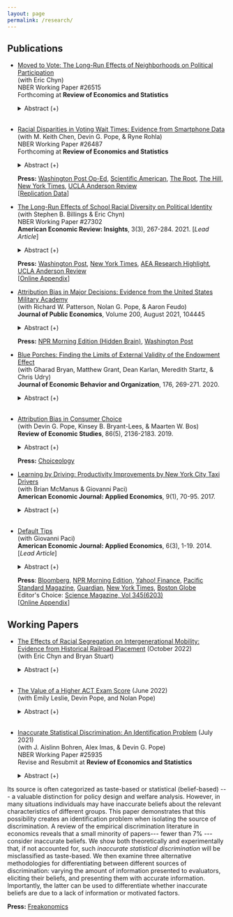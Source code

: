 ```yaml
---
layout: page
permalink: /research/
---
```

     
## Publications

   
* [Moved to Vote: The Long-Run Effects of Neighborhoods on Political Participation](/f/Moved_to_Vote.pdf)<br>
  (with Eric Chyn)<br />
  NBER Working Paper #26515<br />
  Forthcoming at **Review of Economics and Statistics**


   <details><summary> Abstract (+) </summary>
   
   <blockquote><p align="left"> How does one's childhood neighborhood shape political engagement later in life? We study voting rates of children who were displaced by public housing demolitions and moved to higher opportunity areas using housing vouchers. Those displaced during childhood had 11% (2pp) higher participation in the 2016 Presidential election and were 10% (2.9pp) more likely to vote in any general election. We argue that the results are unlikely to be driven by changes in incarceration or parental outcomes, but rather by political socialization or improvements in education and earnings. These results suggest that housing assistance programs may reduce inequality in political participation.<br></p> </blockquote>   
   </details> <br />
   
     
 * [Racial Disparities in Voting Wait Times: Evidence from Smartphone Data](/f/Racial_Disparities_in_Voting_Wait_Times.pdf) <br />
  (with M. Keith Chen, Devin G. Pope, & Ryne Rohla)<br />
  NBER Working Paper #26487<br />
  Forthcoming at **Review of Economics and Statistics**


   <details><summary> Abstract (+) </summary>
   
   <blockquote>
   <p align="left"> Equal access to voting is a core feature of democratic government. Using data from millions of smartphone users, we quantify a racial disparity in voting wait times across a nationwide sample of polling places during the 2016 U.S. presidential election. Relative to entirely-white neighborhoods, residents of entirely-black neighborhoods waited 29% longer to vote and were 74% more likely to spend more than 30 minutes at their polling place. This disparity holds when comparing predominantly white and black polling places within the same states and counties, and survives numerous robustness and placebo tests. We shed light on the mechanism for these results and discuss how geospatial data can be an effective tool to both measure and monitor these disparities going forward.<br></p> </blockquote>   
   </details>
  
   **Press:** [Washington Post Op-Ed](https://www.washingtonpost.com/opinions/there-are-stark-racial-disparities-in-voting-times-heres-how-to-fix-them/2019/12/16/5fb4948a-1c5b-11ea-b4c1-fd0d91b60d9e_story.html), [Scientific American](https://www.scientificamerican.com/article/smartphone-data-show-voters-in-black-neighborhoods-wait-longer1/), [The Root](https://www.theroot.com/study-black-people-wait-longer-to-vote-1838853772), [The Hill](https://thehill.com/homenews/campaign/460965-study-voters-in-black-neighborhoods-face-longer-wait-times), [New York Times](https://www.nytimes.com/2020/06/12/business/for-racial-justice-employees-need-paid-hours-off-for-voting.html), [UCLA Anderson Review](https://anderson-review.ucla.edu/race-voting/) <br />
   [[Replication Data](https://dataverse.harvard.edu/dataset.xhtml?persistentId=doi:10.7910/DVN/RRHANS)] <br />


* [The Long-Run Effects of School Racial Diversity on Political Identity](/f/School_Diversity_Partisanship.pdf) <br>
  (with Stephen B. Billings & Eric Chyn)<br />
  NBER Working Paper #27302<br />
  **American Economic Review: Insights**, 3(3), 267-284. 2021. [*Lead Article*]


   <details><summary> Abstract (+) </summary>
   
   <blockquote><p align="left"> How do early-life experiences shape political identity? We examine the end of race-based busing in Charlotte-Mecklenburg schools, an event that led to large changes in school racial composition. Using administrative data, we compare party affiliation in adulthood for students who had lived on opposite sides of newly-drawn school boundaries. Consistent with the contact hypothesis, we find that a 10-percentage point increase in the share of minorities in a white student's assigned school decreased their likelihood of registering as a Republican by 2 percentage points (12 percent). Our results suggest that schools in childhood play an important role in shaping partisanship.</p> </blockquote>   
   </details>
  
   **Press:** [Washington Post](https://www.washingtonpost.com/business/2020/06/12/white-students-exposed-more-minority-peers-are-less-likely-register-republicans), [New York Times](https://www.nytimes.com/2021/09/01/opinion/us-multiracial-democracy.html), [AEA Research Highlight](https://www.aeaweb.org/research/school-diversity-political-affiliation), [UCLA Anderson Review](https://anderson-review.ucla.edu/schooling-alongside-minorities-reduces-white-students-tendency-to-vote-republican/) <br />
   [[Online Appendix](/f/School_Diversity_Partisanship_onlineappendix.pdf)]


* [Attribution Bias in Major Decisions: Evidence from the United States Military Academy](/f/Attribution_Bias_USMA.pdf)<br />
  (with Richard W. Patterson, Nolan G. Pope, & Aaron Feudo)<br />
  **Journal of Public Economics**, Volume 200, August 2021, 104445


   <details><summary> Abstract (+) </summary>
   
   <blockquote>
   <p align="left"> Using administrative data, we study the role of attribution bias in a high-stakes, consequential decision: the choice of a college major. Specifically, we examine the influence of fatigue experienced during exposure to a general education course on whether students choose the major corresponding to that course. To do so, we exploit the conditional random assignment of student course schedules at the United States Military Academy. We find that students who are assigned to an early morning (7:30 AM) section of a general education course are roughly 10% less likely to major in that subject, relative to students assigned to a later time slot for the course. We find similar effects for fatigue generated by having one or more back-to-back courses immediately prior to a general education course that starts later in the day. Finally, we demonstrate that the pattern of results is consistent with attribution bias and difficult to reconcile with competing explanations.<br></p> </blockquote>   
   </details>
  
   **Press:** [NPR Morning Edition (Hidden Brain)](https://www.npr.org/2020/01/02/792976377/hidden-brain-the-way-you-feel-may-shape-the-way-you-think-about-your-job), [Washington Post](https://www.washingtonpost.com/us-policy/2019/03/29/most-influential-least-informed-decision-college-students-make/) <br />

* [Blue Porches: Finding the Limits of External Validity of the Endowment Effect](/f/Blue_Porches.pdf)<br />
  (with Gharad Bryan, Matthew Grant, Dean Karlan, Meredith Startz, & Chris Udry)<br />
  **Journal of Economic Behavior and Organization**, 176, 269-271. 2020.


   <details><summary> Abstract (+) </summary>
   
   <blockquote>
   <p align="left"> We test whether the endowment effect holds in an experiment conducted with children during Halloween trick-or-treating. We do not find evidence of the endowment effect in this context and experimental protocol.<br></p> </blockquote>   
   </details> <br />
   
* [Attribution Bias in Consumer Choice](/f/Attribution_Bias.pdf)<br />
   (with Devin G. Pope, Kinsey B. Bryant-Lees, & Maarten W. Bos) <br />
   **Review of Economic Studies**, 86(5), 2136-2183. 2019.


   <details><summary> Abstract (+) </summary>
   
   <blockquote>
   <p align="left"> When judging the value of a good, people may be overly influenced by the state in which they previously consumed it. For example, someone who tries out a new restaurant while very hungry may subsequently rate it as high quality, even if the food is mediocre. We produce a simple framework for this form of attribution bias that embeds a standard model of decision making as a special case. We test for attribution bias across two consumer decisions. First, we conduct an experiment in which we randomly manipulate the thirst of participants prior to consuming a new drink. Second, using data from thousands of amusement park visitors, we explore how pleasant weather during their most recent trip affects their stated and actual likelihood of returning. In both of these domains, we find evidence that people misattribute the influence of a temporary state to a stable quality of the consumption good. We provide evidence against several alternative accounts for our findings and discuss the broader implications of attribution bias in economic decision making.<br></p> </blockquote>   
   </details> 
  
   **Press:** [Choiceology](https://www.schwab.com/learn/story/so-much-common-with-guests-samantha-futerman-anais-bordier-kareem-haggag)<br />
   
*  [Learning by Driving: Productivity Improvements by New York City Taxi Drivers](/f/Learning_by_Driving.pdf)<br />
  (with Brian McManus & Giovanni Paci)<br />
  **American Economic Journal: Applied Economics**, 9(1), 70-95. 2017.


   <details><summary> Abstract (+) </summary>
   
   <blockquote>
   <p align="left"> We study learning by doing (LBD) by New York City taxi drivers, who have substantial discretion over their driving strategies and receive compensation closely tied to their success in finding customers. In addition to documenting significant learning by these entrepreneurial agents, we exploit our data’s breadth to investigate the factors that contribute to driver improvement across a variety of situations. New drivers lag farther behind experienced drivers when in difficult situations. Drivers benefit from accumulating neighborhood-specific experience, which affects how they search for their next customers.<br></p> </blockquote>   
   </details> <br />
   
*  [Default Tips](/f/Default_Tips.pdf)<br />
  (with Giovanni Paci)<br />
  **American Economic Journal: Applied Economics**, 6(3), 1-19. 2014. [*Lead Article*]


   <details><summary> Abstract (+) </summary>
   
   <blockquote>
   <p align="left"> We examine the role of defaults in high-frequency, small-scale choices using unique data on over 13 million New York City taxi rides. Using a regression discontinuity design, we show that default tip suggestions have a large impact on tip amounts. These results are supported by a secondary analysis that uses the quasi-random assignment of customers to different cars to examine default effects on a wider range of fares. Finally, we highlight a potential cost of setting defaults too high, as a higher proportion of customers opt to leave no credit card tip when presented with the higher suggested amounts.<br></p> </blockquote>   
   </details>
  
   **Press**: [Bloomberg](https://www.bloomberg.com/view/articles/2013-04-09/check-here-to-tip-taxi-drivers-or-save-for-401-k-), [NPR Morning Edition](https://www.npr.org/blogs/alltechconsidered/2014/03/05/283917108/technology-may-soon-get-you-to-be-a-bigger-tipper), [Yahoo! Finance](http://finance.yahoo.com/news/the-pain-of-paying--how-technology-tricks-you-into-tipping-more-203225829.html), [Pacific Standard Magazine](https://psmag.com/the-tipping-point-is-this-the-beginning-of-the-end-for-gratuities-94ca0ecb798b#.y6m8yhv27), [Guardian](https://www.theguardian.com/global/commentisfree/2015/mar/29/cass-sunstein-nudge-endless-options-confusing), [New York Times](https://www.nytimes.com/2015/03/26/style/10-20-apps-are-changing-how-we-tip.html?pagewanted=all), [Boston Globe](http://www.bostonglobe.com/lifestyle/style/2015/04/28/pardon-brother-can-you-spare-tip-for-cup-coffee/2JmMth6AkjttK5GnEbu1JL/story.html)<br />
   Editor's Choice: [Science Magazine, Vol 345(6203)](https://www.science.org/doi/10.1126/science.2014.345.6203.twil)<br />
   [[Online Appendix](/f/Default_Tips_onlineappendix.pdf)]
   
## Working Papers
   
* [The Effects of Racial Segregation on Intergenerational Mobility: Evidence from Historical Railroad Placement](/f/Segregation_Mobility.pdf) (October 2022)<br />
  (with Eric Chyn and Bryan Stuart)<br />


   <details><summary> Abstract (+) </summary>
   
   <blockquote>
   <p align="left"> This paper provides new evidence on the causal impacts of city-wide racial segregation on intergenerational mobility. We use an instrumental variable approach that relies on plausibly exogenous variation in segregation due to the arrangement of railroad tracks in the nineteenth century. Our analysis finds that higher segregation reduces upward mobility for Black children from households across the income distribution and White children from low-income households. Moreover, segregation lowers academic achievement while increasing incarceration and teenage birth rates. An analysis of mechanisms shows that segregation reduces government spending, weakens support for anti-poverty policies, and increases racially conservative attitudes for White residents.<br></p> </blockquote>   
   </details> <br />

   
* [The Value of a Higher ACT Exam Score](/f/ACT_Value.pdf) (June 2022)<br />
  (with Emily Leslie, Devin Pope, and Nolan Pope)<br />


   <details><summary> Abstract (+) </summary>
   
   <blockquote>
   <p align="left"> Entrance exams are an integral aspect of the college admissions process. We use rounding in ACT composite exam scores to identify the causal effect of receiving a higher score. Using data for over 3 million test takers, we estimate that *randomly* receiving one extra point on the ACT leads to a 0.44 percentage point increase in the probability of attending a 4-year college. Our results have implications for the importance of entrance exams in the admissions process, the value of test preparation and retaking, and the inequities that can be created by unequal access to test prep and resources.<br></p> </blockquote>   
   </details> <br />


* [Inaccurate Statistical Discrimination: An Identification Problem](/f/Inaccurate_Statistical_Discrimination.pdf) (July 2021)<br />
  (with J. Aislinn Bohren, Alex Imas, & Devin G. Pope)<br />
  NBER Working Paper #25935<br />
  Revise and Resubmit at **Review of Economics and Statistics**


   <details><summary> Abstract (+) </summary>
   
   <blockquote>
   <p align="left"> Discrimination, defined as differential treatment by group identity, is widely studied in economics. 
Its source is often categorized as taste-based or statistical (belief-based) --- a valuable distinction for policy design and welfare analysis. However, in many situations individuals may have inaccurate beliefs about the relevant characteristics of different groups. This paper demonstrates that this possibility creates an identification problem when isolating the source of discrimination. A review of the empirical discrimination literature in economics reveals that a small minority of papers--- fewer than 7% ---consider inaccurate beliefs. We show both theoretically and experimentally that, if not accounted for, such *inaccurate statistical discrimination* will be misclassified as taste-based. We then examine three alternative methodologies for differentiating between different sources of discrimination: varying the amount of information presented to evaluators, eliciting their beliefs, and presenting them with accurate information. Importantly, the latter can be used to differentiate whether inaccurate beliefs are due to a lack of information or motivated factors.<br></p> </blockquote>   
   </details>
   
   **Press:** [Freakonomics](https://freakonomics.com/podcast/does-hollywood-still-have-a-princess-problem-ep-394/)<br />